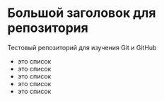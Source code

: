 # Большой заголовок для репозитория
Тестовый репозиторий для изучения Git и GitHub

- это список
- это список
- это список
- это список
- это список
